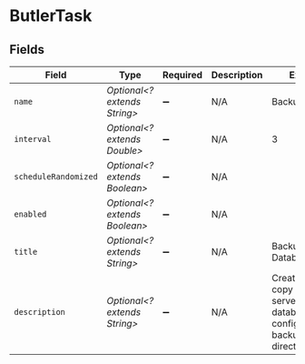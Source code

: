 # ButlerTask


## Fields

| Field                                                                            | Type                                                                             | Required                                                                         | Description                                                                      | Example                                                                          |
| -------------------------------------------------------------------------------- | -------------------------------------------------------------------------------- | -------------------------------------------------------------------------------- | -------------------------------------------------------------------------------- | -------------------------------------------------------------------------------- |
| `name`                                                                           | *Optional<? extends String>*                                                     | :heavy_minus_sign:                                                               | N/A                                                                              | BackupDatabase                                                                   |
| `interval`                                                                       | *Optional<? extends Double>*                                                     | :heavy_minus_sign:                                                               | N/A                                                                              | 3                                                                                |
| `scheduleRandomized`                                                             | *Optional<? extends Boolean>*                                                    | :heavy_minus_sign:                                                               | N/A                                                                              |                                                                                  |
| `enabled`                                                                        | *Optional<? extends Boolean>*                                                    | :heavy_minus_sign:                                                               | N/A                                                                              |                                                                                  |
| `title`                                                                          | *Optional<? extends String>*                                                     | :heavy_minus_sign:                                                               | N/A                                                                              | Backup Database                                                                  |
| `description`                                                                    | *Optional<? extends String>*                                                     | :heavy_minus_sign:                                                               | N/A                                                                              | Create a backup copy of the server's database in the configured backup directory |